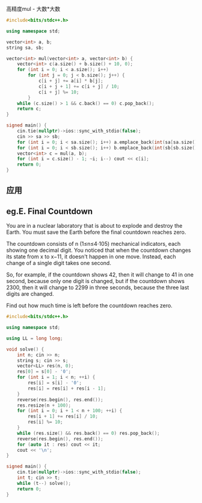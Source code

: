高精度mul - 大数*大数

```cpp
#include<bits/stdc++.h>

using namespace std;

vector<int> a, b;
string sa, sb;

vector<int> mul(vector<int> a, vector<int> b) {
    vector<int> c(a.size() + b.size() + 10, 0);
    for (int i = 0; i < a.size(); i++) 
        for (int j = 0; j < b.size(); j++) {
            c[i + j] += a[i] * b[j];
            c[i + j + 1] += c[i + j] / 10;
            c[i + j] %= 10;
        }
    while (c.size() > 1 && c.back() == 0) c.pop_back();
    return c;
}

signed main() {
    cin.tie(nullptr)->ios::sync_with_stdio(false);
    cin >> sa >> sb;
    for (int i = 0; i < sa.size(); i++) a.emplace_back(int(sa[sa.size() - i - 1] - '0'));
    for (int i = 0; i < sb.size(); i++) b.emplace_back(int(sb[sb.size() - i - 1] - '0'));
    vector<int> c = mul(a, b);
    for (int i = c.size() - 1; ~i; i--) cout << c[i];
    return 0;
}
```



## 应用

## eg.E. Final Countdown

You are in a nuclear laboratory that is about to explode and destroy the Earth. You must save the Earth before the final countdown reaches zero.

The countdown consists of n (1≤n≤4⋅105) mechanical indicators, each showing one decimal digit. You noticed that when the countdown changes its state from x to x−11, it doesn't happen in one move. Instead, each change of a single digit takes one second.

So, for example, if the countdown shows 42, then it will change to 41 in one second, because only one digit is changed, but if the countdown shows 2300, then it will change to 2299 in three seconds, because the three last digits are changed.

Find out how much time is left before the countdown reaches zero.

```cpp
#include<bits/stdc++.h>

using namespace std;

using LL = long long;

void solve() {
	int n; cin >> n;
	string s; cin >> s;
	vector<LL> res(n, 0);
	res[0] = s[0] - '0';
	for (int i = 1; i < n; ++i) {
		res[i] = s[i] - '0';
		res[i] = res[i] + res[i - 1];
	}
	reverse(res.begin(), res.end());
	res.resize(n + 100);
	for (int i = 0; i + 1 < n + 100; ++i) {
		res[i + 1] += res[i] / 10;
		res[i] %= 10;
	}
	while (res.size() && res.back() == 0) res.pop_back();
	reverse(res.begin(), res.end());
	for (auto it : res) cout << it;
	cout << '\n';
}

signed main() {
    cin.tie(nullptr)->ios::sync_with_stdio(false);
    int t; cin >> t;
    while (t--) solve();
    return 0;
}   
```
